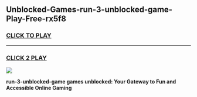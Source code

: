 
## Unblocked-Games-run-3-unblocked-game-Play-Free-rx5f8
<h3>
<a href="https://premium76.site?title=run-3-unblocked-game&ref=09A">CLICK TO PLAY</a></h3>
<hr>

<h3>
<a href="https://premium76.site?title=run-3-unblocked-game&ref=09A">CLICK 2 PLAY</a>
  
</h3>

<a href="https://premium76.site?title=run-3-unblocked-game&ref=09A"><img src="https://clearcache.store/games.png"></a>


**run-3-unblocked-game games unblocked: Your Gateway to Fun and Accessible Online Gaming**
